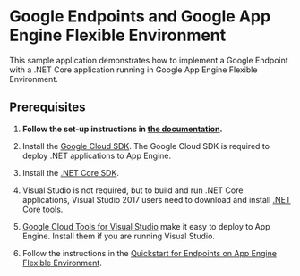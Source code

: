 # Google Endpoints and Google App Engine Flexible Environment

This sample application demonstrates how to implement a Google Endpoint
with a .NET Core application running in Google App Engine Flexible Environment.

## Prerequisites

1.  **Follow the set-up instructions in [the documentation](https://cloud.google.com/dotnet/docs/setup).**

2.  Install the [Google Cloud SDK](https://cloud.google.com/sdk/).  The Google Cloud SDK
    is required to deploy .NET applications to App Engine.

2.  Install the [.NET Core SDK](https://www.microsoft.com/net/download/core).

2.  Visual Studio is not required, but to build and run .NET Core applications,
    Visual Studio 2017 users need to download and install
    [.NET Core tools](https://www.microsoft.com/net/download/windows).

3.  [Google Cloud Tools for Visual Studio](
    https://marketplace.visualstudio.com/items?itemName=GoogleCloudTools.GoogleCloudPlatformExtensionforVisualStudio)
    make it easy to deploy to App Engine.  Install them if you are running Visual Studio.

4.  Follow the instructions in the [Quickstart for Endpoints on App Engine Flexible Environment](
    https://cloud.google.com/endpoints/docs/quickstart-app-engine).
